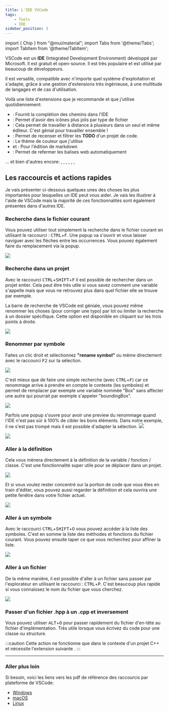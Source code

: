 ```yaml
---
title: L'IDE VSCode 
tags:
    - Tools
    - IDE
sidebar_position: 3
---
```


import { Chip } from "@mui/material";
import Tabs from '@theme/Tabs';
import TabItem from '@theme/TabItem';

VSCode est un **IDE** (Integrated Development Environment) développé par Microsoft. Il est gratuit et open-source. Il est très populaire et est utilisé par beaucoup de développeurs.

Il est versatile, compatible avec n'importe quel système d'exploitation et s'adapte, grâce à une gestion d'extensions très ingénieuse, à une multitude de langages et de cas d'utilisation.

Voilà une liste d'extensions que je recommande et que j'utilise quotidiennement:
- <VSCodeExtension id="ionutvmi.path-autocomplete"/> : Fournit la complétion des chemins dans l'IDE
- <VSCodeExtension id="vscode-icons-team.vscode-icons"/> : Permet d'avoir des icônes plus jolis par type de fichier
- <VSCodeExtension id="ms-vsliveshare.vsliveshare"/> : Cela permet de travailler à distance à plusieurs dans un seul et même éditeur. C'est génial pour travailler ensemble !
- <VSCodeExtension id="Gruntfuggly.todo-tree"/> : Permet de recenser et filtrer les <b>TODO</b> d'un projet de code.
- <VSCodeExtension id="teabyii.ayu"/> : Le thème de couleur que j'utilise 
- <VSCodeExtension id="yzhang.markdown-all-in-one"/>  et <VSCodeExtension id="goessner.mdmath"/> : Pour l'édition de markdown
- <VSCodeExtension id="formulahendry.auto-rename-tag"/> : Permet de refermer les balises web automatiquement

... et bien d'autres encore: <VSCodeExtension id="svelte.svelte-vscode"/>, <VSCodeExtension id="seatonjiang.gitmoji-vscode"/>, <VSCodeExtension id="ms-python.vscode-pylance"/>, <VSCodeExtension id="ms-python.python"/>, <VSCodeExtension id="rust-lang.rust-analyzer"/>, <VSCodeExtension id="tamasfe.even-better-toml"/>, <VSCodeExtension id="PolyMeilex.wgsl"/>

## Les raccourcis et actions rapides

Je vais présenter ci-dessous quelques unes des choses les plus importantes pour lesquelles un IDE peut vous aider.
Je vais les illustrer à l'aide de VSCode mais la majorité de ces fonctionnalités sont également présentes dans d'autres IDE.

### Recherche dans le fichier courant

Vous pouvez utiliser tout simplement la recherche dans le fichier courant en utilisant le raccourci : <kbd>CTRL</kbd>+<kbd>F</kbd>. Une popup va s'ouvrir et vous laisser naviguer avec les flèches entre les occurrences.
Vous pouvez également faire du remplacement via la popup.

![](VSCode_imgs/VSCode_search.png)

### Recherche dans un projet

Avec le raccourci <kbd>CTRL</kbd>+<kbd>SHIFT</kbd>+<kbd>F</kbd> il est possible de rechercher dans un projet entier.
Cela peut être très utile si vous savez comment une variable s'appelle mais que vous ne retrouvez plus dans quel fichier elle se trouve par exemple.

La barre de recherche de VSCode est géniale, vous pouvez même renommer les choses (pour corriger une typo) par lot ou limiter la recherche à un dossier spécifique. Cette option est disponible en cliquant sur les trois points à droite.

![](VSCode_imgs/VSCode_searchInProject.png)

### Renommer par symbole

Faites un clic droit et sélectionnez **"rename symbol"** ou même directement avec le raccourci <kbd>F2</kbd> sur ta sélection.

![](VSCode_imgs/VSCode_renameMenu.png)

C'est mieux que de faire une simple recherche (avec <kbd>CTRL</kbd>+<kbd>F</kbd>) car ce renommage arrive à prendre en compte le contexte (les symboles) et permet de remplacer par exemple une variable nommée "Box" sans affecter une autre qui pourrait par exemple s'appeler "boundingBox".

<Tabs>

<TabItem value="1" label="Etape 1">

![](VSCode_imgs/VSCode_renameStart.png)

</TabItem>

<TabItem value="2" label="Etape 2">

Parfois une popup s'ouvre pour avoir une preview du renommage quand l'IDE n'est pas sûr à 100% de cibler les bons éléments.
Dans notre exemple, il ne s'est pas trompé mais il est possible d'adapter la sélection.
![](VSCode_imgs/VSCode_renameRefactorPreview.png)

</TabItem>

<TabItem value="3" label="Etape 3">

![](VSCode_imgs/VSCode_renameEnd.png)

</TabItem>

</Tabs>

### Aller à la définition

Cela vous mènera directement à la définition de la variable / fonction / classe. C'est une fonctionnalité super utile pour se déplacer dans un projet.

![](VSCode_imgs/VSCode_goToDefinition.png)

Et si vous voulez rester concentré sur la portion de code que vous êtes en train d'éditer, vous pouvez aussi regarder la définition et cela ouvrira une petite fenêtre dans votre fichier actuel.

![](VSCode_imgs/VSCode_peekDefinition.png)

### Aller à un symbole

Avec le raccourci <kbd>CTRL</kbd>+<kbd>SHIFT</kbd>+<kbd>O</kbd> vous pouvez accéder à la liste des symboles.
C'est en somme la liste des méthodes et fonctions du fichier courant.
Vous pouvez ensuite taper ce que vous recherchez pour affiner la liste.

![](VSCode_imgs/VSCode_goToSymbol.png)

### Aller à un fichier

De la même manière, il est possible d'aller à un fichier sans passer par l'explorateur en utilisant le raccourci : <kbd>CTRL</kbd>+<kbd>P</kbd>.
C'est beaucoup plus rapide si vous connaissez le nom du fichier que vous cherchez.

![](VSCode_imgs/VSCode_goToFile.png)

### Passer d'un fichier .hpp à un .cpp et inversement

Vous pouvez utiliser <kbd>ALT</kbd>+<kbd>O</kbd> pour passer rapidement du fichier d'en-tête au fichier d'implémentation.
Très utile lorsque vous écrivez du code pour une classe ou structure.

:::caution
Cette action ne fonctionne que dans le contexte d'un projet C++ et nécessite l'extension suivante <VSCodeExtension id="ms-vscode.cpptools-extension-pack"/> .
:::

---

### Aller plus loin

Si besoin, voici les liens vers les pdf de référence des raccourcis par plateforme de VSCode:

- [Windows](https://code.visualstudio.com/shortcuts/keyboard-shortcuts-windows.pdf)
- [macOS](https://code.visualstudio.com/shortcuts/keyboard-shortcuts-macos.pdf)
- [Linux](https://code.visualstudio.com/shortcuts/keyboard-shortcuts-linux.pdf)

